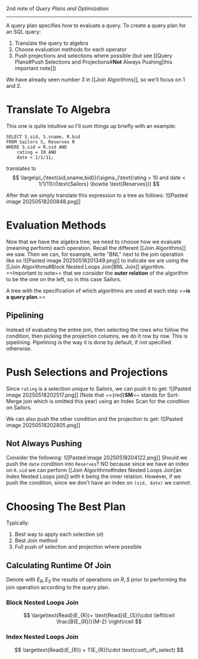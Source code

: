 2nd note of *Query Plans and Optimization*

---
A query plan specifies how to evaluate a query.
To create a query plan for an SQL query:
1. Translate the query to algebra
2. Choose evaluation methods for each operator
3. Push projections and selections where possible (but see [[Query Plans#Push Selections and Projections#**Not** Always Pushing|this important note]])

We have already seen number 3 in [[Join Algorithms]], so we'll focus on 1 and 2.
# Translate To Algebra
This one is quite intuitive so I'll sum things up briefly with an example:
```PostgreSQL
SELECT S.sid, S.sname, R.bid
FROM Sailors S, Reserves R
WHERE S.sid = R.sid AND
	rating = 10 AND
	date < 1/1/11;
```
translates to
$$
\large\pi_{\text{sid,sname,bid}}(\sigma_{\text{rating = 10 and date < 1/1/11}}(\text{Sailors} \bowtie \text{Reserves}))
$$

After that we simply translate this expression to a tree as follows:
![[Pasted image 20250518200848.png]]
# Evaluation Methods
Now that we have the algebra tree, we need to choose how we evaluate (meaning perform) each operation.
Recall the different [[Join Algorithms]] we saw. Then we can, for example, write "BNL" next to the join operation like so
![[Pasted image 20250518201349.png]]
to indicate we are using the [[Join Algorithms#Block Nested Loops Join|BNL Join]] algorithm.
==Important to note== that we consider the **outer relation** of the algorithm to be the one on the left, so in this case Sailors.

A tree with the specification of which algorithms are used at each step ==**is a query plan**.==
## Pipelining
Instead of evaluating the entire join, then selecting the rows who follow the condition, then picking the projection columns, we do it row by row.
This is pipelining. Pipelining is the way it is done by default, if not specified otherwise.
# Push Selections and Projections
Since `rating` is a selection unique to Sailors, we can push it to get:
![[Pasted image 20250518202517.png]]
(Note that ~={red}**SM**=~ stands for Sort-Merge join which is omitted this year)
using an Index Scan for the condition on Sailors.

We can also push the other condition and the projection to get:
![[Pasted image 20250518202805.png]]

## **Not** Always Pushing
Consider the following:
![[Pasted image 20250518204122.png]]
Should we push the `date` condition into `Reserves`? NO
because since we have an index on `R.sid` we can perform [[Join Algorithms#Index Nested Loops Join|an Index Nested Loops join]] with `R` being the inner relation.
However, if we push the condition, since we don't have an index on `(sid, date)` we cannot.
# Choosing The Best Plan
Typically:
1. Best way to apply each selection ($\sigma$)
2. Best Join method
3. Full push of selection and projection where possible

## Calculating Runtime Of Join
Denote with $E_{R},E_{S}$ the results of operations on $R,S$ prior to performing the join operation according to the query plan.
### Block Nested Loops Join
$$
\large\text{Read}(E_{R})+ \text{Read}(E_{S})\cdot \left\lceil  \frac{B(E_{R})}{M-2}  \right\rceil
$$
### Index Nested Loops Join
$$
\large\text{Read}(E_{R}) + T(E_{R})\cdot \text{cost\_of\_select}
$$
